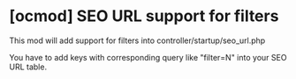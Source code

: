 # [ocmod] SEO URL support for filters

This mod will add support for filters into controller/startup/seo_url.php

You have to add keys with corresponding query like "filter=N" into your SEO URL table.
